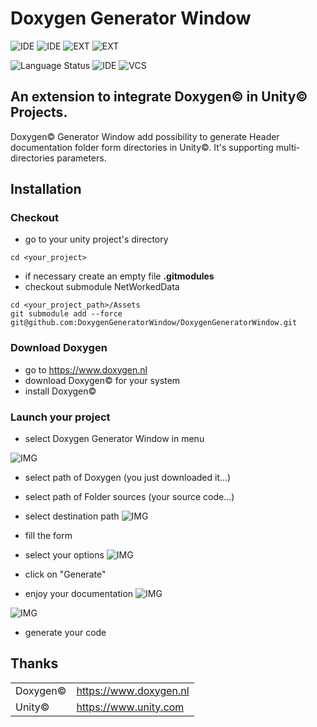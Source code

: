 # Doxygen Generator Window

![IDE](https://img.shields.io/badge/unity-osx-green.svg?logo=unity)
![IDE](https://img.shields.io/badge/unity-win-green.svg?logo=unity)
![EXT](https://img.shields.io/badge/Doxygen-osx-green.svg?logo=doxygen)
![EXT](https://img.shields.io/badge/Doxygen-win-green.svg?logo=doxygen)

![Language Status](https://img.shields.io/badge/language-C%23-blue.svg?logo=C-sharp)
![IDE](https://img.shields.io/badge/visual--studio-badge-blue.svg?logo=visual-studio)
![VCS](https://img.shields.io/badge/git-github-blue.svg?logo=git)


## An extension to integrate Doxygen© in Unity© Projects.

Doxygen© Generator Window add possibility to generate Header documentation folder form directories in Unity©. It's supporting multi-directories parameters.


## Installation

### Checkout

-  go to your unity project's directory

```shell
cd <your_project>
```
- if necessary create an empty file **.gitmodules**
- checkout submodule NetWorkedData

```shell
cd <your_project_path>/Assets
git submodule add --force git@github.com:DoxygenGeneratorWindow/DoxygenGeneratorWindow.git
```

### Download Doxygen 

- go to https://www.doxygen.nl
- download Doxygen© for your system
- install Doxygen©

### Launch your project 

- select Doxygen Generator Window in menu 

![IMG](https://github.com/DoxygenGeneratorWindow/DoxygenGeneratorWindow/raw/release/.README/screen_0.png)

- select path of Doxygen (you just downloaded it...)
- select path of Folder sources (your source code...)
- select destination path
![IMG](https://github.com/DoxygenGeneratorWindow/DoxygenGeneratorWindow/raw/release/.README/screen_1.png)

- fill the form 
- select your options
![IMG](https://github.com/DoxygenGeneratorWindow/DoxygenGeneratorWindow/raw/release/.README/screen_2.png)

- click on "Generate"
- enjoy your documentation
![IMG](https://github.com/DoxygenGeneratorWindow/DoxygenGeneratorWindow/raw/release/.README/screen_3.png)

![IMG](https://github.com/DoxygenGeneratorWindow/DoxygenGeneratorWindow/raw/release/.README/screen_4.png)

- generate your code 

## Thanks
| | | 
|---|---| 
| Doxygen© | https://www.doxygen.nl |
| Unity© | https://www.unity.com |

